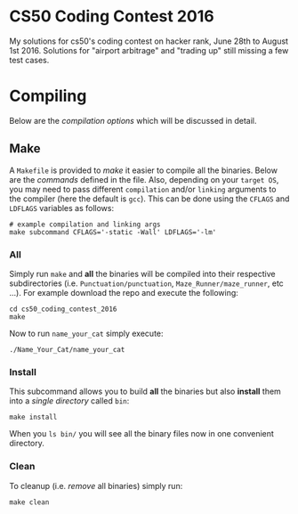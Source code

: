 # CS50 Coding Contest 2016
My solutions for cs50's coding contest on hacker rank, June 28th to August
1st 2016. Solutions for "airport arbitrage" and "trading up" still missing a few
test cases.

# Compiling
Below are the *compilation options* which will be discussed in detail.

## Make
A `Makefile` is provided to *make* it easier to compile all the binaries. Below
are the *commands* defined in the file. Also, depending on your `target OS`,
you may need to pass different `compilation` and/or `linking` arguments to
the compiler (here the default is `gcc`). This can be done using the
`CFLAGS` and `LDFLAGS` variables as follows:
```
# example compilation and linking args
make subcommand CFLAGS='-static -Wall' LDFLAGS='-lm'
```

### All
Simply run `make` and **all** the binaries will be compiled into their
respective subdirectories (i.e. `Punctuation/punctuation`,
`Maze_Runner/maze_runner`, etc ...). For example download the repo and execute
the following:
```
cd cs50_coding_contest_2016
make
```
Now to run `name_your_cat` simply execute:
```
./Name_Your_Cat/name_your_cat
```

### Install
This subcommand allows you to build **all** the binaries but also **install**
them into a *single directory* called `bin`:
```
make install
```
When you `ls bin/` you will see all the binary files now in one convenient
directory.

### Clean
To cleanup (i.e. *remove* all binaries) simply run:
```
make clean
```
